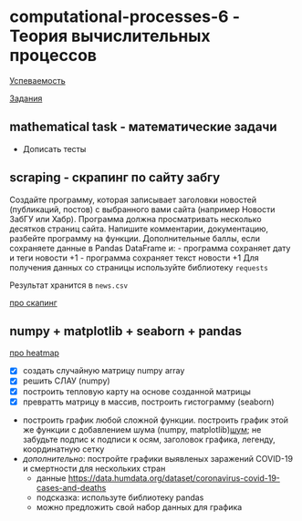 # computational-processes-6 - Теория вычислительных процессов

[Успеваемость](https://docs.google.com/spreadsheets/d/1HYFkxtTxYqXsZASsX_ZGsDWGBvevukQZhHgS5r-YzW4/edit#gid=1704187175)

[Задания](https://github.com/ivtipm/ProcessCalculus/blob/master/plans/2023/plan.md#домашнее-задание)

## mathematical task - математические задачи

* Дописать тесты

## scraping - скрапинг по сайту забгу

Создайте программу, которая записывает заголовки новостей (публикаций, постов) с выбранного вами сайта (например Новости ЗабГУ или Хабр). Программа должна просматривать несколько десятков страниц сайта. Напишите комментарии, документацию, разбейте программу на функции. Дополнительные баллы, если сохраняете данные в Pandas DataFrame и: - программа сохраняет дату и теги новости +1 - программа сохраняет текст новости +1 Для получения данных со страницы используйте библиотеку `requests`

Результат хранится в `news.csv`

[про скапинг](https://tproger.ru/translations/skraping-sajta-s-pomoshhju-python-gajd-dlja-novichkov/)

## numpy + matplotlib + seaborn + pandas
[про heatmap](https://www.codecamp.ru/blog/seaborn-heatmap/)
   
   - [X] создать случайную матрицу numpy array
   - [X] решить СЛАУ (numpy)
   - [X] построить тепловую карту на основе созданной матрицы
   - [X] превратть матрицу в массив, построить гистограмму (seaborn)
   - построить график любой сложной функции. построить график этой же функции с добавлением шума (numpy, matplotlib)[шум](https://habr.com/ru/articles/588270/); не забудьте подпис к подписи к осям, заголовок графика, легенду, координатную сетку
   - *дополнительно*: постройте графики выявленых заражений COVID-19 и смертности для нескольких стран
        - данные https://data.humdata.org/dataset/coronavirus-covid-19-cases-and-deaths
        - подсказка: используте библиотеку pandas
        - можно предложить свой набор данных для графика
